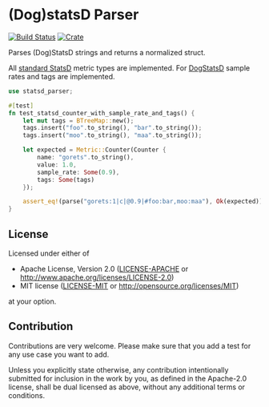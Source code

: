 # (Dog)statsD Parser

[![Build Status](https://travis-ci.org/appsignal/statsd_parser.svg?branch=main)](https://travis-ci.org/appsignal/statsd_parser)
[![Crate](http://meritbadge.herokuapp.com/statsd_parser)](https://crates.io/crates/statsd_parser)

Parses (Dog)StatsD strings and returns a normalized struct.

All [standard StatsD](https://github.com/b/statsd_spec) metric types are implemented.
For [DogStatsD](https://docs.datadoghq.com/guides/dogstatsd/) sample rates and tags are implemented.

```rust
use statsd_parser;

#[test]
fn test_statsd_counter_with_sample_rate_and_tags() {
    let mut tags = BTreeMap::new();
    tags.insert("foo".to_string(), "bar".to_string());
    tags.insert("moo".to_string(), "maa".to_string());

    let expected = Metric::Counter(Counter {
        name: "gorets".to_string(),
        value: 1.0,
        sample_rate: Some(0.9),
        tags: Some(tags)
    });

    assert_eq!(parse("gorets:1|c|@0.9|#foo:bar,moo:maa"), Ok(expected));
}
```

## License

Licensed under either of

 * Apache License, Version 2.0 ([LICENSE-APACHE](LICENSE-APACHE) or http://www.apache.org/licenses/LICENSE-2.0)
 * MIT license ([LICENSE-MIT](LICENSE-MIT) or http://opensource.org/licenses/MIT)

at your option.

## Contribution

Contributions are very welcome. Please make sure that you add a test for any use case you want to add.

Unless you explicitly state otherwise, any contribution intentionally submitted for inclusion in the work by you, as defined in the Apache-2.0 license, shall be dual licensed as above, without any additional terms or conditions.
